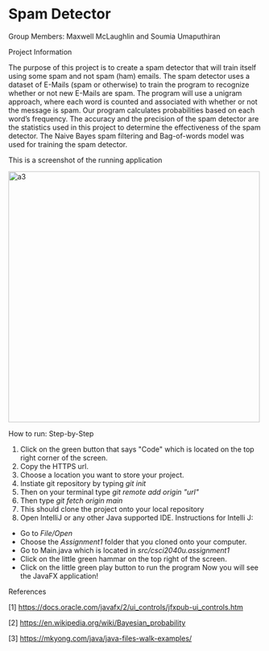 # Spam Detector

Group Members: Maxwell McLaughlin and Soumia Umaputhiran 

Project Information

The purpose of this project is to create a spam detector that will train itself using some spam and not spam (ham) emails. The spam detector uses a dataset of E-Mails (spam or otherwise) to train the program to recognize whether or not new E-Mails are spam. The program will use a unigram approach, where each word is counted and associated with whether or not the message is spam. Our program calculates probabilities based on each word’s frequency. The accuracy and the precision of the spam detector are the statistics used in this project to determine the effectiveness of the spam detector. The Naive Bayes spam filtering and Bag-of-words model was used for training the spam detector.


This is a screenshot of the running application


<img width="499" alt="a3" src="https://user-images.githubusercontent.com/60481370/110410254-97f6aa80-8056-11eb-8afd-20748070413e.png">



How to run: Step-by-Step
1. Click on the green button that says "Code" which is located on the top right corner of the screen.
2. Copy the HTTPS url.
3. Choose a location you want to store your project.
4. Instiate git repository by typing _git init_
5. Then on your terminal type _git remote add origin "url"_
6. Then type _git fetch origin main_
7. This should clone the project onto your local repository 
8. Open IntelliJ or any other Java supported IDE.
Instructions for Intelli J:
- Go to _File/Open_
- Choose the _Assignment1_ folder that you cloned onto your computer.
- Go to Main.java which is located in _src/csci2040u.assignment1_
- Click on the little green hammar on the top right of the screen.
- Click on the little green play button to run the program
Now you will see the JavaFX application!


References

[1] https://docs.oracle.com/javafx/2/ui_controls/jfxpub-ui_controls.htm

[2] https://en.wikipedia.org/wiki/Bayesian_probability

[3] https://mkyong.com/java/java-files-walk-examples/
